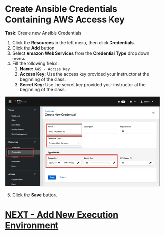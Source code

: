 <h1>Create Ansible Credentials Containing AWS Access Key</h1>

**Task**: Create new Ansible Credentials

1. Click the **Resources** in the left menu, then click **Credentials**.
2. Click the **Add** button.
3. Select **Amazon Web Services** from the **Credential Type** drop down menu.
4. Fill the following fields:
    1. **Name:** ```AWS - Access Key```
    2. **Access Key:** Use the access key provided your instructor at the beginning of the class.
    3. **Secret Key:** Use the secret key provided your instructor at the beginning of the class.

![alt_text](images/image27.png "image_tooltip")

5. Click the **Save** button.


# [NEXT - Add New Execution Environment](page8.md)